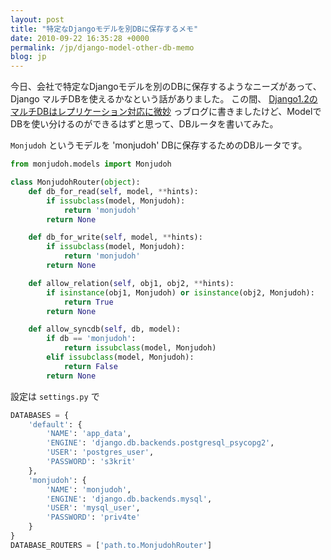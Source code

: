 ```yaml
---
layout: post
title: "特定なDjangoモデルを別DBに保存するメモ"
date: 2010-09-22 16:35:28 +0000
permalink: /jp/django-model-other-db-memo
blog: jp
---
```


今日、会社で特定なDjangoモデルを別のDBに保存するようなニーズがあって、Django マルチDBを使えるかなという話がありました。
この間、
[Django1.2のマルチDBはレプリケーション対応に微妙](/jp/django-12-db-masterslave)
っブログに書きましたけど、ModelでDBを使い分けるのができるはずと思って、DBルータを書いてみた。

`Monjudoh` というモデルを 'monjudoh' DBに保存するためのDBルータです。

``` python
from monjudoh.models import Monjudoh

class MonjudohRouter(object):
    def db_for_read(self, model, **hints):
        if issubclass(model, Monjudoh):
            return 'monjudoh'
        return None

    def db_for_write(self, model, **hints):
        if issubclass(model, Monjudoh):
            return 'monjudoh'
        return None

    def allow_relation(self, obj1, obj2, **hints):
        if isinstance(obj1, Monjudoh) or isinstance(obj2, Monjudoh):
            return True
        return None

    def allow_syncdb(self, db, model):
        if db == 'monjudoh':
            return issubclass(model, Monjudoh)
        elif issubclass(model, Monjudoh):
            return False
        return None
```

設定は `settings.py` で

``` python
DATABASES = {
    'default': {
        'NAME': 'app_data',
        'ENGINE': 'django.db.backends.postgresql_psycopg2',
        'USER': 'postgres_user',
        'PASSWORD': 's3krit'
    },
    'monjudoh': {
        'NAME': 'monjudoh',
        'ENGINE': 'django.db.backends.mysql',
        'USER': 'mysql_user',
        'PASSWORD': 'priv4te'
    }
}
DATABASE_ROUTERS = ['path.to.MonjudohRouter']
```
